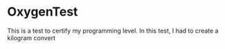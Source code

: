 # OxygenTest  
This is a test to certify my programming level. In this test, I had to create a kilogram convert                                                                                                    
       

